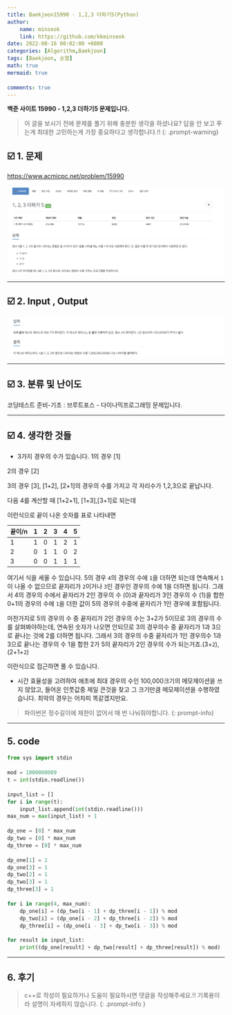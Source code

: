 ```yaml
---
title: Baekjoon15990 - 1,2,3 더하기5(Python)
author: 
    name: minseok
    link: https://github.com/kkminseok
date: 2022-08-16 00:02:00 +0800
categories: [Algorithm,Baekjoon]
tags: [Baekjoon, 순열]
math: true
mermaid: true

comments: true
---
```


**백준 사이트 15990 - 1,2,3 더하기5 문제입니다.**

> 이 글을 보시기 전에 문제를 풀기 위해 충분한 생각을 하셨나요? 답을 안 보고 푸는게 최대한 고민하는게 가장 중요하다고 생각합니다.!!
{: .prompt-warning}

## ☑️ 1. 문제
<https://www.acmicpc.net/problem/15990>


![](/assets/img/sample/Baekjoon/15990/Problem.png)

-----  

## ☑️ 2. Input , Output
![](/assets/img/sample/Baekjoon/15990/input.png)


-----  

## ☑️ 3. 분류 및 난이도

코딩테스트 준비-기초 : 브루트포스 - 다이나믹프로그래밍 문제입니다.

-----  

## ☑️ 4. 생각한 것들

- 3가지 경우의 수가 있습니다. 
1의 경우 [1]

2의 경우 [2]

3의 경우 [3], [1+2], [2+1]의 경우의 수를 가지고
각 자리수가 1,2,3으로 끝납니다.

다음 4를 계산할 때 [1+2+1], [1+3],[3+1]로 되는데

이런식으로 끝이 나온 숫자를 표로 나타내면

|끝이/n| 1 | 2 | 3 | 4 | 5 |
|-----|---|---|---|---|---|
|1    |1  |0  |1  |2  |1  |
|2    |0  |1  |1  |0  |2  |
|3    |0  |0  |1  |1  |1  |

여기서 식을 세울 수 있습니다. 5의 경우 `4`의 경우의 수에 `1`을 더하면 되는데 연속해서 `1`이 나올 수 없으므로 끝자리가 `2`이거나 `3`인 경우인 경우의 수에 1을 더하면 됩니다. 그래서 4의 경우의 수에서 끝자리가 2인 경우의 수 (0)과 끝자리가 3인 경우의 수 (1)을 합한 0+1의 경우의 수에 `1`을 더한 값이 5의 경우의 수중에 끝자리가 1인 경우에 포함됩니다.

마찬가지로 5의 경우의 수 중 끝자리가 2인 경우의 수는 3+2가 5이므로 3의 경우의 수를 살펴봐야하는데, 연속된 숫자가 나오면 안되므로 3의 경우의수 중 끝자리가 1과 3으로 끝나는 것에 2를 더하면 됩니다. 그래서 3의 경우의 수중 끝자리가 1인 경우의수 1과 3으로 끝나는 경우의 수 1을 합한 2가 5의 끝자리가 2인 경우의 수가 되는거죠.(3+`2`), (2+1+`2`)

이런식으로 접근하면 풀 수 있습니다.

- 시간 효율성을 고려하여 애초에 최대 경우의 수인 100,000크기의 메모제이션을 쓰지 않았고, 들어온 인풋값중 제일 큰것을 찾고 그 크기만큼 메모제이션을 수행하였습니다. 최악의 경우는 어차피 똑같겠지만요.

> 파이썬은 정수길이에 제한이 없어서 매 번 나눠줘야합니다.
{: prompt-info}

-----  

## 5. code

```python
from sys import stdin

mod = 1000000009
t = int(stdin.readline())

input_list = []
for i in range(t):
    input_list.append(int(stdin.readline()))
max_num = max(input_list) + 1

dp_one = [0] * max_num
dp_two = [0] * max_num
dp_three = [0] * max_num

dp_one[1] = 1
dp_one[3] = 1
dp_two[2] = 1
dp_two[3] = 1
dp_three[3] = 1

for i in range(4, max_num):
    dp_one[i] = (dp_two[i - 1] + dp_three[i - 1]) % mod
    dp_two[i] = (dp_one[i - 2] + dp_three[i - 2]) % mod
    dp_three[i] = (dp_one[i - 3] + dp_two[i - 3]) % mod

for result in input_list:
    print((dp_one[result] + dp_two[result] + dp_three[result]) % mod)

```

-----

## 6. 후기


> c++로 작성이 필요하거나 도움이 필요하시면 댓글을 작성해주세요.!! 기록용이라 설명이 자세하지 않습니다.
{: .prompt-info }